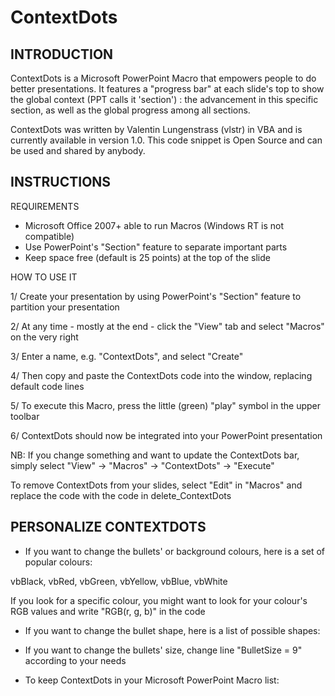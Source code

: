 # ContextDots

INTRODUCTION
-------------------------

ContextDots is a Microsoft PowerPoint Macro that empowers people
to do better presentations. It features a "progress bar" at each slide's
top to show the global context (PPT calls it 'section') : the
advancement in this specific section, as well as the global progress
among all sections.

ContextDots was written by Valentin Lungenstrass (vlstr) in VBA and is
currently available in version 1.0. This code snippet is Open Source
and can be used and shared by anybody.


INSTRUCTIONS
-------------------------

REQUIREMENTS
+ Microsoft Office 2007+ able to run Macros (Windows RT is not
compatible)
+ Use PowerPoint's "Section" feature to separate important parts
+ Keep space free (default is 25 points) at the top of the slide


HOW TO USE IT

1/ Create your presentation by using PowerPoint's "Section" feature to
partition your presentation

2/ At any time - mostly at the end - click the "View" tab and select
"Macros" on the very right

3/ Enter a name, e.g. "ContextDots", and select "Create"

4/ Then copy and paste the ContextDots code into the window,
replacing default code lines

5/ To execute this Macro, press the little (green) "play" symbol in the
upper toolbar

6/ ContextDots should now be integrated into your PowerPoint
presentation

NB: If you change something and want to update the ContextDots bar,
simply select "View" -> "Macros" -> "ContextDots" -> "Execute"


To remove ContextDots from your slides, select "Edit" in "Macros" and
replace the code with the code in delete_ContextDots



PERSONALIZE CONTEXTDOTS
-------------------------

+ If you want to change the bullets' or background colours, here is a
set of popular colours:

vbBlack, vbRed, vbGreen, vbYellow, vbBlue, vbWhite

If you look for a specific colour, you might want to look for your
colour's RGB values and write "RGB(r, g, b)" in the code



+ If you want to change the bullet shape, here is a list of possible
shapes:



+ If you want to change the bullets' size, change line "BulletSize = 9"
according to your needs



+ To keep ContextDots in your Microsoft PowerPoint Macro list:



